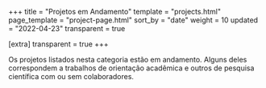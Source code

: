 +++
title = "Projetos em Andamento"
template = "projects.html"
page_template = "project-page.html"
sort_by = "date"
weight = 10
updated = "2022-04-23"
transparent = true

[extra]
transparent = true
+++

Os projetos listados nesta categoria estão em andamento. Alguns deles correspondem a trabalhos de orientação acadêmica e outros de pesquisa científica com ou sem colaboradores.
